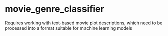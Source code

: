 # movie_genre_classifier
Requires working with text-based movie plot descriptions, which need to be processed into a format suitable for machine learning models
